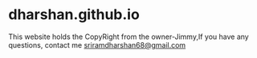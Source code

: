# dharshan.github.io
This website holds the CopyRight from the owner-Jimmy,If you have any questions, contact me sriramdharshan68@gmail.com
